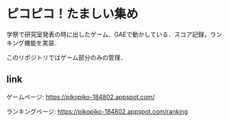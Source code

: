 # ピコピコ！たましい集め
学祭で研究室発表の時に出したゲーム．GAEで動かしている．スコア記録，ランキング機能を実装．

このリポジトリではゲーム部分のみの管理．

## link
ゲームページ: https://pikopiko-184802.appspot.com/

ランキングページ: https://pikopiko-184802.appspot.com/ranking